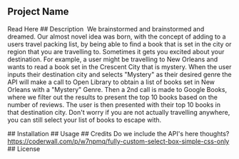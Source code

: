 ## Project Name 
Read Here 
## Description 
We brainstormed and brainstormed and dreamed.   Our almost novel idea was born, with the concept of adding to a users travel packing list, by being able to find a book that is set in the city or region that you are travelling to.   Sometimes it gets you excited about your destination.   For example, a user might be travelling to New Orleans and wants to read a book set in the Crescent City that is mystery.     When the user inputs their destination city and selects "Mystery" as their desired genre the API will make a call to Open Library to obtain a list of books set in New Orleans with a "Mystery" Genre.  Then a 2nd call is made to Google Books, where we filter out the results to present the top 10 books based on the number of reviews. The user is then presented with their top 10 books in that destination city.   Don't worry if you are not actually travelling anywhere, you can still select your list of books to escape with.        

## Installation
## Usage
## Credits
Do we include the API's here thoughts? 
https://coderwall.com/p/w7npmq/fully-custom-select-box-simple-css-only
## License
